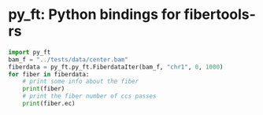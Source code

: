 # py_ft: Python bindings for fibertools-rs

```python
import py_ft
bam_f = "../tests/data/center.bam"
fiberdata = py_ft.py_ft.FiberdataIter(bam_f, "chr1", 0, 1000)
for fiber in fiberdata:
    # print some info about the fiber
    print(fiber)
    # print the fiber number of ccs passes
    print(fiber.ec)    
```